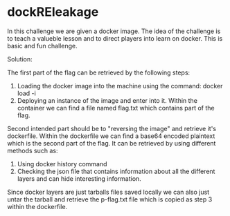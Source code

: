 # dockREleakage

In this challenge we are given a docker image. The idea of the challenge is to teach a valueble lesson and to direct players into learn on docker. This is basic and fun challenge.

Solution:

The first part of the flag can be retrieved by the following steps:
1. Loading the docker image into the machine using the command:
docker load -i <tarball file>
2. Deploying an instance of the image and enter into it. Within the container we can find a file named flag.txt which contains part of the flag. 

Second intended part should be to "reversing the image" and retrieve it's dockerfile. Within the dockerfile we can find a base64 encoded plaintext which is the second part of the flag.
It can be retrieved by using different methods such as:
1. Using docker history command
2. Checking the json file that contains information about all the different layers and can hide interesting information. 

Since docker layers are just tarballs files saved locally we can also just untar the tarball and retrieve the p-flag.txt file which is copied as step 3 within the dockerfile.


